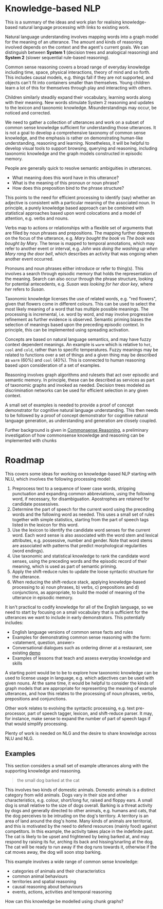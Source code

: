 # Knowledge-based NLP

This is a summary of the ideas and work plan for realising knowledge-based natural language processing with links to existing work.

Natural language understanding involves mapping words into a graph model for the meaning of an utterance. The amount and kinds of reasoning involved depends on the context and the agent's current goals. We can distinguish between **System 1** (decision trees and analogical reasoning) and **System 2** (slower sequential rule-based reasoning).

Common sense reasoning covers a broad range of everyday knowledge including time, space, physical interactions, theory of mind and so forth. This includes causal models, e.g. things fall if they are not supported, and objects can't fit into containers smaller than themselves. Young children learn a lot of this for themselves through play and interacting with others.

Children similarly steadily expand their vocabulary, learning words along with their meaning. New words stimulate System 2 reasoning and updates to the lexicon and taxonomic knowledge. Misunderstandings may occur, be noticed and corrected.

We need to gather a collection of utterances and work on a subset of common sense knowledge sufficient for understanding those utterances. It is not a goal to develop a comprehensive taxonomy of common sense knowledge, and the emphasis is rather on demonstrating human-like understanding, reasoning and learning. Nonetheless, it will be helpful to develop visual tools to support browsing, querying and reasoning, including taxonomic knowledge and the graph models constructed in episodic memory.

People are generally quick to resolve semantic ambiguities in utterances. 

* What meaning does this word have in this utterance?
* What is the meaning of this pronoun or noun phrase?
* How does this preposition bind to the phrase structure?

This points to the need for efficient processing to identify (say) whether an adjective is consistent with a particular meaning of the associated noun. In principle, a purely knowledge based approach can be combined with statistical approaches based upon word colocations and a model of attention, e.g. verbs and nouns.

Verbs map to actions or relationships with a flexible set of arguments that are filled by noun phrases and prepositions. The mapping further depends on the focus of the utterance, e.g. *Mary bought the book* vs *The book was bought by Mary*. The tense is mapped to temporal annotations, which may refer to another event or interval, e.g. *John was doing the washing up when Mary rang the door bell*, which describes an activity that was ongoing when another event occurred.

Pronouns and noun phrases either introduce or refer to thing(s). This involves a search through episodic memory that holds the representation of the meaning. Search can also occur through the phrase structure, looking for potential antecedents, e.g. *Susan was looking for her door key*, where *her* refers to *Susan*.

Taxonomic knowledge licenses the use of related words, e.g. "red flowers", given that flowers come in different colours. This can be used to select the most likely meaning of a word that has multiple possible meanings. The processing is incremental, i.e. word by word, and may involve progressive refinement as further evidence is observed. Semantic priming biases the selection of meanings based upon the preceding episodic context. In principle, this can be implemented using spreading activation.

Concepts are based on natural language semantics, and may have fuzzy context dependent meanings. An example is `warm` which is relative to `hot`, `cool` and `cold`, rather than to specific temperatures.  Fuzzy meanings may be related to functions over a set of things and a given thing may be described as `warm` (60%) and `cool` (40%). This is connected to human reasoning based upon consideration of a set of examples.

Reasoning involves graph algorithms and rulesets that act over episodic and semantic memory. In principle, these can be described as services as part of taxonomic graphs and invoked as needed. Decision trees modeled as discrimination networks can be used for efficient selection in any given context.

A small set of examples is needed to provide a proof of concept demonstrator for cognitive natural language understanding. This then needs to be followed by a proof of concept demonstrator for cognitive natural language generation, as understanding and generation are closely coupled.

Further background is given in [Commonsense Reasoning](commonsense.md), a preliminary investigation of how commonsense knowledge and reasoning can be implemented with chunks

# Roadmap

This covers some ideas for working on knowledge-based NLP starting with NLU, which involves the following processing model:

1. Preprocess text to a sequence of lower case words, stripping punctuation and expanding common abbreviations, using the following word, if necessary, for disambiguation. Apostrophes are retained for candidate possessives.
2. Determine the part of speech for the current word using the preceding words and the following word as needed. This uses a small set of rules together with simple statistics, starting from the part of speech tags listed in the lexicon for this word.
3. Use the lexicon to identify the candidate word senses for the current word. Each word sense is also associated with the word stem and lexical attributes, e.g. possessive, number and gender. Note that word stems are associated with patterns that predict morphological regularities (word endings).
4. Use taxonomic and statistical knowledge to rank the candidate word senses, using the preceding words and the episodic record of their meaning, which is used as part of semantic priming.
5. Apply the shift-reduce rules to update the loose syntactic structure for the utterance.
6. When reducing the shift-reduce stack, applying knowledge-based processing to a) noun phrases, b) verbs, c) prepositions and d) conjunctions, as appropriate, to build the model of meaning of the utterance in episodic memory.

It isn't practical to codify knowledge for all of the English language, so we need to start by focusing on a small vocabulary that is sufficient for the utterances we want to include in early demonstrators. This potentially includes:

* English language versions of common sense facts and rules
* Examples for demonstrating common sense reasoning with the form: <statement, question, answer>
* Conversational dialogues such as ordering dinner at a restaurant, see existing [demo](https://www.w3.org/Data/demos/chunks/nlp/dinner/)
* Examples of lessons that teach and assess everyday knowledge and skills

A starting point would be to be to explore how taxonomic knowledge can be used to license usage in language, e.g. which adjectives can be used with given nouns. At the same time, it would be helpful to consider the kinds of graph models that are appropriate for representing the meaning of example utterances, and how this relates to the processing of noun phrases, verbs, prepositions and conjunctions.

Other work relates to evolving the syntactic processing, e.g. text pre-processor, part of speech tagger, lexicon, and shift-reduce parser. It may, for instance, make sense to expand the number of part of speech tags if that would simplify processing.

Plenty of work is needed on NLG and the desire to share knowledge across NLU and NLG.

## Examples

This section considers a small set of example utterances along with the supporting knowledge and reasoning.

> the small dog barked at the cat

This involves two kinds of domestic animals. Domestic animals is a distinct category from wild animals. Dogs vary in their size and other characteristics, e.g. colour, short/long fur, raised and floppy ears.  A small dog is small relative to the size of dogs overall. Barking is a threat activity by dogs and generally directed to other animals, e.g. humans and cats, that the dog perceives to be intruding on the dog's territory. A territory is an area of land around the dog's home. Many kinds of animals are territorial, and this is motivated by the need to defend resources (mainly food) against competitors.  In this example, the activity takes place in the indefinite past.  The cat is likely to be upset and frightened by being barked at, and may respond by raising its fur, arching its back and hissing/snarling at the dog. The cat will be ready to run away if the dog runs towards it, otherwise if the cat moves away, the dog will soon stop barking.

This example involves a wide range of common sense knowledge:

- categories of animals and their characteristics
- common animal behaviours
- territories and spatial reasoning
- causal reasoning about behaviours
- events, actions, activities and temporal reasoning

How can this knowledge be modelled using chunk graphs?
